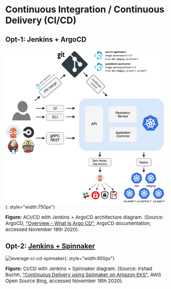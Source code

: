 # Continuous Integration / Continuous Delivery (CI/CD)

## Opt-1: Jenkins + ArgoCD
![leverage-ci-cd-argocd](../../assets/images/diagrams/ci-cd-argocd.png "Leverage"){: style="width:750px"}

<figcaption style="font-size:15px">
<b>Figure:</b> ACI/CD with Jenkins + ArgoCD architecture diagram.
(Source: ArgoCD, 
<a href="https://argoproj.github.io/argo-cd/">
"Overview - What Is Argo CD"</a>,
ArgoCD documentation, accessed November 18th 2020).
</figcaption>

## Opt-2: [Jenkins + Spinnaker](https://drive.google.com/file/d/1VtKHzBkw5a3zGKFwgI_2rllL9M7ceuCD/view?usp=sharing)
![leverage-ci-cd-spinnaker](../../assets/images/diagrams/ci-cd-spinnaker.png "Leverage"){: style="width:950px"}

<figcaption style="font-size:15px">
<b>Figure:</b> CI/CD with Jenkins + Spinnaker diagram.
(Source: Irshad Buchh, 
<a href="https://aws.amazon.com/blogs/opensource/continuous-delivery-spinnaker-amazon-eks/">
"Continuous Delivery using Spinnaker on Amazon EKS"</a>,
AWS Open Source Blog, accessed November 18th 2020).
</figcaption>